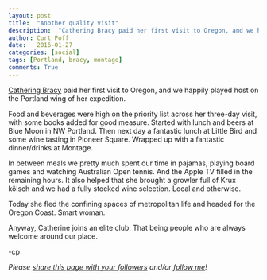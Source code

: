 ```yaml
---
layout: post
title:  "Another quality visit"
description:  "Cathering Bracy paid her first visit to Oregon, and we happily hosted the Portland segment of her expedition."
author: Curt Poff
date:   2016-01-27
categories: [social]
tags: [Portland, bracy, montage]
comments: True
---
```


[Cathering Bracy](https://twitter.com/cbracy) paid her first visit to Oregon, and we happily played host on the Portland wing of her expedition.

<!--more-->

Food and beverages were high on the priority list across her three-day visit, with some books added for good measure. Started with lunch and beers at Blue Moon in NW Portland. Then next day a fantastic lunch at Little Bird and some wine tasting in Pioneer Square. Wrapped up with a fantastic dinner/drinks at Montage.

In between meals we pretty much spent our time in pajamas, playing board games and watching Australian Open tennis. And the Apple TV filled in the remaining hours. It also helped that she brought a growler full of Krux kölsch and we had a fully stocked wine selection. Local and otherwise.

Today she fled the confining spaces of metropolitan life and headed for the Oregon Coast. Smart woman.

Anyway, Catherine joins an elite club. That being people who are always welcome around our place.

-cp

*Please
<a href="https://twitter.com/intent/tweet?url={{ site.production_url }}{{ page.url }}&text={{ page.title }}&via=cpoff" 
   target="_blank">
  share this page with your followers</a> 
and/or 
<a href="https://twitter.com/cpoff">
  follow me</a>!*